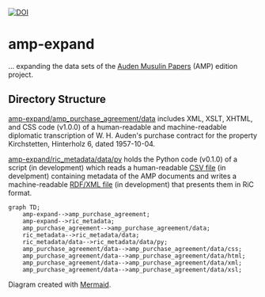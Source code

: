 [![DOI](https://zenodo.org/badge/DOI/10.5281/zenodo.6475645.svg)](https://doi.org/10.5281/zenodo.6475645)
# amp-expand

... expanding the data sets of the [Auden Musulin Papers](https://github.com/Auden-Musulin-Papers) (AMP) edition project.

## Directory Structure

[amp-expand/amp_purchase_agreement/data](https://github.com/timofruehwirth/amp-expand/tree/main/amp_purchase_agreement/data) includes XML, XSLT, XHTML, and CSS code (v1.0.0) of a human-readable and machine-readable diplomatic transcription of W. H. Auden's purchase contract for the property Kirchstetten, Hinterholz 6, dated 1957-10-04.

[amp-expand/ric_metadata/data/py](https://github.com/timofruehwirth/amp-expand/tree/main/ric_metadata/data/py) holds the Python code (v0.1.0) of a script (in development) which reads a human-readable [CSV file](https://github.com/Auden-Musulin-Papers/amp-data/blob/main/data/ric_metadata/ric_metadata.csv) (in develpment) containing metadata of the AMP documents and writes a machine-readable [RDF/XML file](https://github.com/Auden-Musulin-Papers/amp-data/blob/main/data/ric_metadata/ric_metadata.rdf) (in development) that presents them in RiC format.

```mermaid
graph TD;
    amp-expand-->amp_purchase_agreement;
    amp-expand-->ric_metadata;
    amp_purchase_agreement-->amp_purchase_agreement/data;
    ric_metadata-->ric_metadata/data;
    ric_metadata/data-->ric_metadata/data/py;
    amp_purchase_agreement/data-->amp_purchase_agreement/data/css;
    amp_purchase_agreement/data-->amp_purchase_agreement/data/html;
    amp_purchase_agreement/data-->amp_purchase_agreement/data/xml;
    amp_purchase_agreement/data-->amp_purchase_agreement/data/xsl;
```
Diagram created with [Mermaid](https://docs.github.com/en/get-started/writing-on-github/working-with-advanced-formatting/creating-diagrams#creating-mermaid-diagrams).
